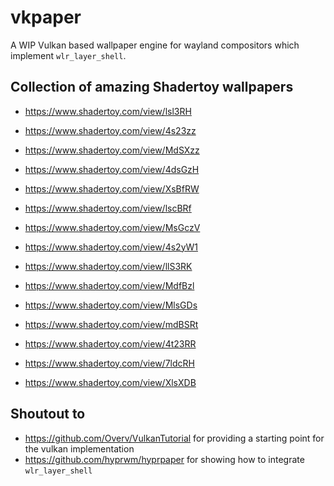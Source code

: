# vkpaper

A WIP Vulkan based wallpaper engine for wayland compositors which implement `wlr_layer_shell`.

## Collection of amazing Shadertoy wallpapers

- https://www.shadertoy.com/view/lsl3RH
- https://www.shadertoy.com/view/4s23zz
- https://www.shadertoy.com/view/MdSXzz

- https://www.shadertoy.com/view/4dsGzH
- https://www.shadertoy.com/view/XsBfRW
- https://www.shadertoy.com/view/lscBRf
- https://www.shadertoy.com/view/MsGczV
- https://www.shadertoy.com/view/4s2yW1
- https://www.shadertoy.com/view/llS3RK
- https://www.shadertoy.com/view/MdfBzl
- https://www.shadertoy.com/view/MlsGDs
- https://www.shadertoy.com/view/mdBSRt
- https://www.shadertoy.com/view/4t23RR
- https://www.shadertoy.com/view/7ldcRH
- https://www.shadertoy.com/view/XlsXDB

## Shoutout to

- https://github.com/Overv/VulkanTutorial for providing a starting point for the vulkan implementation
- https://github.com/hyprwm/hyprpaper for showing how to integrate `wlr_layer_shell`

